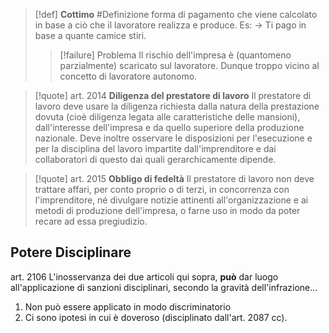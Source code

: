 
>[!def] **Cottimo** #Definizione 
>forma di pagamento che viene calcolato in base a ciò che il lavoratore realizza e produce. Es: -> Ti pago in base a quante camice stiri.
>>[!failure] Problema
>>Il rischio dell'impresa è (quantomeno parzialmente) scaricato sul lavoratore. Dunque troppo vicino al concetto di lavoratore autonomo.

>[!quote] art. 2014 **Diligenza del prestatore di lavoro**
>Il prestatore di lavoro deve usare la diligenza richiesta dalla natura della prestazione dovuta (cioè diligenza legata alle caratteristiche delle mansioni), dall'interesse dell'impresa e da quello superiore della produzione nazionale.
>Deve inoltre osservare le disposizioni per l'esecuzione e per la disciplina del lavoro impartite dall'imprenditore e dai collaboratori di questo dai quali gerarchicamente dipende.

>[!quote] art. 2015 **Obbligo di fedeltà**
>Il prestatore di lavoro non deve trattare affari, per conto proprio o di terzi, in concorrenza con l'imprenditore, né divulgare notizie attinenti all'organizzazione e ai metodi di produzione dell'impresa, o farne uso in modo da poter recare ad essa pregiudizio.

## Potere Disciplinare
art. 2106
L'inosservanza dei due articoli qui sopra, **può** dar luogo all'applicazione di sanzioni disciplinari, secondo la gravità dell'infrazione...

1. Non può essere applicato in modo discriminatorio
2. Ci sono ipotesi in cui è doveroso (disciplinato dall'art. 2087 cc).
